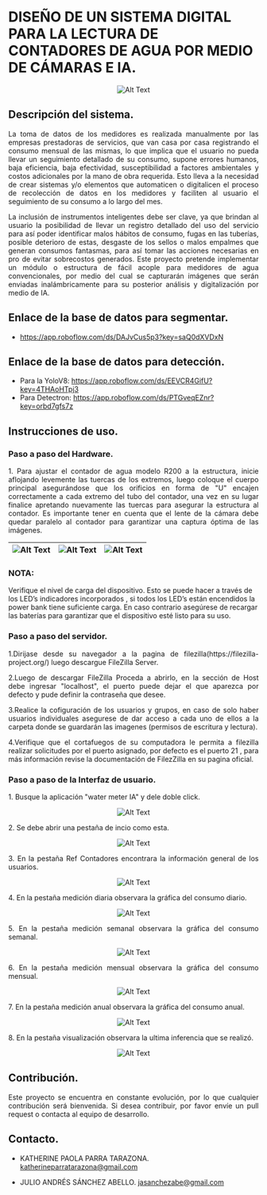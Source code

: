 # DISEÑO DE UN SISTEMA DIGITAL PARA LA LECTURA DE CONTADORES DE AGUA POR MEDIO DE CÁMARAS E IA. 

<p align="center">
  <img src="https://i.imgur.com/2JUb7EV.png" alt="Alt Text">
</p>


## Descripción del sistema.
<p align="justify">
La toma de datos de los medidores es realizada manualmente por las empresas prestadoras de servicios, que van casa por casa registrando el consumo mensual de las mismas, lo que implica que el usuario no pueda llevar un seguimiento detallado de su consumo, supone errores humanos, baja eficiencia, baja efectividad, susceptibilidad a factores ambientales y costos adicionales por la mano de obra requerida. Esto lleva a la necesidad de crear sistemas y/o elementos que automaticen o digitalicen el proceso de recolección de datos en los medidores y faciliten al usuario el seguimiento de su consumo a lo largo del mes.
</p>
<p align="justify">
La inclusión de instrumentos inteligentes debe ser clave, ya que brindan al usuario la posibilidad de llevar un registro detallado del uso del servicio para así poder identificar malos hábitos de consumo, fugas en las tuberías, posible deterioro de estas, desgaste de los sellos o malos empalmes que generan consumos fantasmas, para así tomar las acciones necesarias en pro de evitar sobrecostos generados. Este proyecto pretende implementar un módulo o estructura de fácil acople para medidores de agua convencionales, por medio del cual se capturarán imágenes que serán enviadas inalámbricamente para su posterior análisis y digitalización por medio de IA. 
</p>

## Enlace de la base de datos para segmentar.

* https://app.roboflow.com/ds/DAJvCus5p3?key=saQ0dXVDxN

## Enlace de la base de datos para detección. 

* Para la YoloV8: https://app.roboflow.com/ds/EEVCR4GifU?key=4THAoHTpj3
* Para Detectron: https://app.roboflow.com/ds/PTGveqEZnr?key=orbd7gfs7z

## Instrucciones de uso. 

### Paso a paso del Hardware.

<p align="justify">
1. Para ajustar el contador de agua modelo R200 a la estructura, inicie aflojando levemente las tuercas de los extremos, luego coloque el cuerpo principal asegurándose que los orificios en forma de "U" encajen correctamente a cada extremo del tubo del contador, una vez en su lugar finalice apretando nuevamente las tuercas para asegurar la estructura al contador. Es importante tener en cuenta  que el lente de la cámara debe quedar paralelo al contador para garantizar una captura óptima de las imágenes.
</p>

| ![Alt Text](https://i.imgur.com/3TAgVZ6.jpg) | ![Alt Text](https://i.imgur.com/BaZHDOm.jpg)  | ![Alt Text](https://i.imgur.com/JFChdmN.jpg)  |
|----------------------------------------------|---------------------------------------------|---------------------------------------------|

### NOTA: 
Verifique el nivel de carga del dispositivo. Esto se puede hacer  a través de los  LED’s indicadores incorporados , si todos los LED’s están encendidos la power bank tiene suficiente carga. En caso contrario asegúrese de recargar las baterías para garantizar que el dispositivo esté listo para su uso. 

### Paso a paso del servidor.
<p align="justify">
1.Dirijase desde su navegador a la pagina de filezilla(https://filezilla-project.org/) luego descargue FileZilla Server.
</p>

<p align="justify">
2.Luego de descargar FileZilla Proceda a abrirlo, en la sección de Host debe ingresar "localhost", el puerto puede dejar el que aparezca por defecto y pude definir la contraseña que desee.
</p>

<p align="justify">
3.Realice la cofiguración de los usuarios y grupos, en caso de solo haber usuarios individuales asegurese de dar acceso a cada uno de ellos a la carpeta donde se guardarán las imagenes (permisos de escritura y lectura).
</p>

<p align="justify">
4.Verifique que el cortafuegos de su computadora le permita a filezilla realizar solicitudes por el puerto asignado, por defecto es el puerto 21 , para más información revise la documentación de FilezZilla en su pagina oficial.
</p>

### Paso a paso de la Interfaz de usuario.
<p align="justify">
1. Busque la aplicación "water meter IA" y dele doble click.
</p>

<p align="center">
  <img src="https://i.imgur.com/5sWeFKc.png" alt="Alt Text">
</p>


<p align="justify">
2. Se debe abrir una pestaña de incio como esta.
</p>
   
<p align="center">
  <img src="https://i.imgur.com/u1us7qT.png" alt="Alt Text">
</p>

<p align="justify">
3. En la pestaña Ref Contadores encontrara la información general de los usuarios.
</p>

<p align="center">
  <img src="https://i.imgur.com/CLFNdMS.png" alt="Alt Text">
</p>

<p align="justify">
4. En la pestaña medición diaria observara la gráfica del consumo diario.
</p>

<p align="center">
  <img src="https://i.imgur.com/o6EXqwF.png" alt="Alt Text">
</p>

<p align="justify">
5. En la pestaña medición semanal observara la gráfica del consumo semanal.
</p>

<p align="center">
  <img src="https://i.imgur.com/TkU3QoH.png" alt="Alt Text">
</p>

<p align="justify">
6. En la pestaña medición mensual observara la gráfica del consumo mensual.
</p>

<p align="center">
  <img src="https://i.imgur.com/7gBMfnQ.png" alt="Alt Text">
</p>

<p align="justify">
7. En la pestaña medición anual observara la gráfica del consumo anual.
</p>

<p align="center">
  <img src="https://i.imgur.com/ZTOhhG0.png" alt="Alt Text">
</p>

<p align="justify">
8. En la pestaña visualización observara la ultima inferencia que se realizó.
</p>

<p align="center">
  <img src="https://i.imgur.com/sAflurm.png" alt="Alt Text">
</p>

## Contribución.
<p align="justify">
Este proyecto se encuentra en constante evolución, por lo que cualquier contribución será bienvenida. Si desea contribuir, por favor envíe un pull request o contacta al equipo de desarrollo.
</p>

## Contacto.

* KATHERINE PAOLA PARRA TARAZONA. katherineparratarazona@gmail.com
  
* JULIO ANDRÉS SÁNCHEZ ABELLO. jasanchezabe@gmail.com 


